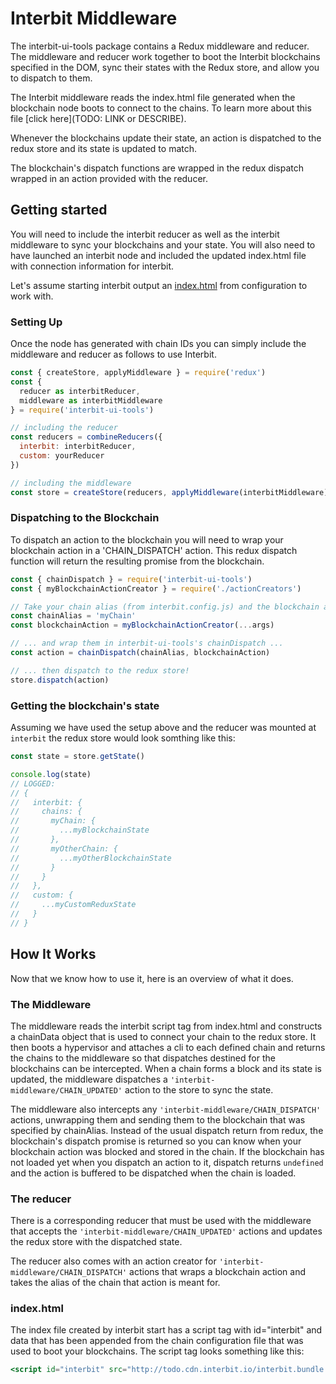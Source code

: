 # Interbit Middleware

The interbit-ui-tools package contains a Redux middleware and reducer. The middleware and reducer work together to boot the Interbit blockchains specified in the DOM, sync their states with the Redux store, and allow you to dispatch to them.

The Interbit middleware reads the index.html file generated when the blockchain node boots to connect to the chains. To learn more about this file [click here](TODO: LINK or DESCRIBE).

Whenever the blockchains update their state, an action is dispatched to the redux store and its state is updated to match.

The blockchain's dispatch functions are wrapped in the redux dispatch wrapped in an action provided with the reducer.


## Getting started

You will need to include the interbit reducer as well as the interbit middleware to sync your blockchains and your state. You will also need to have launched an interbit node and included the updated index.html file with connection information for interbit.

Let's assume starting interbit output an [index.html](#index-html) from configuration to work with.

### Setting Up

Once the node has generated with chain IDs you can simply include the middleware and reducer as follows to use Interbit.

```js
const { createStore, applyMiddleware } = require('redux')
const {
  reducer as interbitReducer,
  middleware as interbitMiddleware
} = require('interbit-ui-tools')

// including the reducer
const reducers = combineReducers({
  interbit: interbitReducer,
  custom: yourReducer
})

// including the middleware
const store = createStore(reducers, applyMiddleware(interbitMiddleware))
```

### Dispatching to the Blockchain

To dispatch an action to the blockchain you will need to wrap your blockchain action in a 'CHAIN_DISPATCH' action. This redux dispatch function will return the resulting promise from the blockchain.

```js
const { chainDispatch } = require('interbit-ui-tools')
const { myBlockchainActionCreator } = require('./actionCreators')

// Take your chain alias (from interbit.config.js) and the blockchain action ...
const chainAlias = 'myChain'
const blockchainAction = myBlockchainActionCreator(...args)

// ... and wrap them in interbit-ui-tools's chainDispatch ...
const action = chainDispatch(chainAlias, blockchainAction)

// ... then dispatch to the redux store!
store.dispatch(action)
```

### Getting the blockchain's state

Assuming we have used the setup above and the reducer was mounted at `interbit` the redux store would look somthing like this:

```js
const state = store.getState()

console.log(state)
// LOGGED:
// {
//   interbit: {
//     chains: {
//       myChain: {
//         ...myBlockchainState
//       },
//       myOtherChain: {
//         ...myOtherBlockchainState
//       }
//     }
//   },
//   custom: {
//     ...myCustomReduxState
//   }
// }

```

## How It Works

Now that we know how to use it, here is an overview of what it does.
### The Middleware

The middleware reads the interbit script tag from index.html and constructs a chainData object that is used to connect your chain to the redux store. It then boots a hypervisor and attaches a cli to each defined chain and returns the chains to the middleware so that dispatches destined for the blockchains can be intercepted. When a chain forms a block and its state is updated, the middleware dispatches a `'interbit-middleware/CHAIN_UPDATED'` action to the store to sync the state.

The middleware also intercepts any `'interbit-middleware/CHAIN_DISPATCH'` actions, unwrapping them and sending them to the blockchain that was specified by chainAlias. Instead of the usual dispatch return from redux, the blockchain's dispatch promise is returned so you can know when your blockchain action was blocked and stored in the chain. If the blockchain has not loaded yet when you dispatch an action to it, dispatch returns `undefined` and the action is buffered to be dispatched when the chain is loaded.

### The reducer

There is a corresponding reducer that must be used with the middleware that accepts the `'interbit-middleware/CHAIN_UPDATED'` actions and updates the redux store with the dispatched state.

The reducer also comes with an action creator for `'interbit-middleware/CHAIN_DISPATCH'` actions that wraps a blockchain action and takes the alias of the chain that action is meant for.

###  <a name="index-html"></a>index.html

The index file created by interbit start has a script tag with id="interbit" and data that has been appended from the chain configuration file that was used to boot your blockchains. The script tag looks something like this:

```jsx
<script id="interbit" src="http://todo.cdn.interbit.io/interbit.bundle.js" data-chain-id-my-chain="j08534j9rwj9rwej09532bgv98uijnhtrfg89i04t5rw3i" data-chain-id-my-other-chain="890uij4e3wd7yfdsjklhr3982nri4e0tj4scnmxzq9asd3" />
```
